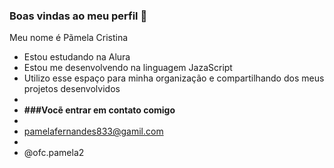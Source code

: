 ### Boas vindas ao meu perfil 👋

Meu nome é Pãmela Cristina 

- Estou estudando na Alura 
- Estou me desenvolvendo na linguagem JazaScript 
- Utilizo esse espaço para minha organização e compartilhando dos meus projetos desenvolvidos
- 
- **###Vocẽ entrar em contato comigo**
- 
- pamelafernandes833@gamil.com
- 
- @ofc.pamela2
  
